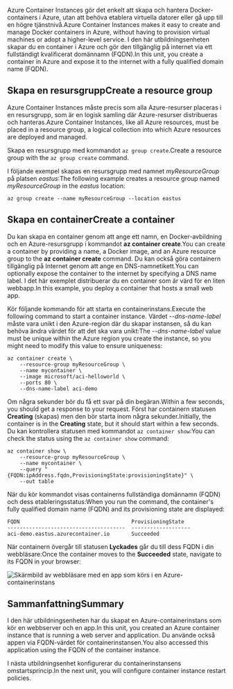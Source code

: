 <span data-ttu-id="e76cf-101">Azure Container Instances gör det enkelt att skapa och hantera Docker-containers i Azure, utan att behöva etablera virtuella datorer eller gå upp till en högre tjänstnivå.</span><span class="sxs-lookup"><span data-stu-id="e76cf-101">Azure Container Instances makes it easy to create and manage Docker containers in Azure, without having to provision virtual machines or adopt a higher-level service.</span></span> <span data-ttu-id="e76cf-102">I den här utbildningsenheten skapar du en container i Azure och gör den tillgänglig på internet via ett fullständigt kvalificerat domännamn (FQDN).</span><span class="sxs-lookup"><span data-stu-id="e76cf-102">In this unit, you create a container in Azure and expose it to the internet with a fully qualified domain name (FQDN).</span></span>

## <a name="create-a-resource-group"></a><span data-ttu-id="e76cf-103">Skapa en resursgrupp</span><span class="sxs-lookup"><span data-stu-id="e76cf-103">Create a resource group</span></span>

<span data-ttu-id="e76cf-104">Azure Container Instances måste precis som alla Azure-resurser placeras i en resursgrupp, som är en logisk samling där Azure-resurser distribueras och hanteras.</span><span class="sxs-lookup"><span data-stu-id="e76cf-104">Azure Container Instances, like all Azure resources, must be placed in a resource group, a logical collection into which Azure resources are deployed and managed.</span></span>

<span data-ttu-id="e76cf-105">Skapa en resursgrupp med kommandot `az group create`.</span><span class="sxs-lookup"><span data-stu-id="e76cf-105">Create a resource group with the `az group create` command.</span></span>

<span data-ttu-id="e76cf-106">I följande exempel skapas en resursgrupp med namnet *myResourceGroup* på platsen *eastus*:</span><span class="sxs-lookup"><span data-stu-id="e76cf-106">The following example creates a resource group named *myResourceGroup* in the *eastus* location:</span></span>

```azurecli
az group create --name myResourceGroup --location eastus
```

## <a name="create-a-container"></a><span data-ttu-id="e76cf-107">Skapa en container</span><span class="sxs-lookup"><span data-stu-id="e76cf-107">Create a container</span></span>

<span data-ttu-id="e76cf-108">Du kan skapa en container genom att ange ett namn, en Docker-avbildning och en Azure-resursgrupp i kommandot **az container create**.</span><span class="sxs-lookup"><span data-stu-id="e76cf-108">You can create a container by providing a name, a Docker image, and an Azure resource group to the **az container create** command.</span></span> <span data-ttu-id="e76cf-109">Du kan också göra containern tillgänglig på Internet genom att ange en DNS-namnetikett.</span><span class="sxs-lookup"><span data-stu-id="e76cf-109">You can optionally expose the container to the internet by specifying a DNS name label.</span></span> <span data-ttu-id="e76cf-110">I det här exemplet distribuerar du en container som är värd för en liten webbapp.</span><span class="sxs-lookup"><span data-stu-id="e76cf-110">In this example, you deploy a container that hosts a small web app.</span></span>

<span data-ttu-id="e76cf-111">Kör följande kommando för att starta en containerinstans.</span><span class="sxs-lookup"><span data-stu-id="e76cf-111">Execute the following command to start a container instance.</span></span> <span data-ttu-id="e76cf-112">Värdet *--dns-name-label* måste vara unikt i den Azure-region där du skapar instansen, så du kan behöva ändra värdet för att det ska vara unikt:</span><span class="sxs-lookup"><span data-stu-id="e76cf-112">The *--dns-name-label* value must be unique within the Azure region you create the instance, so you might need to modify this value to ensure uniqueness:</span></span>

```azurecli
az container create \
    --resource-group myResourceGroup \
    --name mycontainer \
    --image microsoft/aci-helloworld \
    --ports 80 \
    --dns-name-label aci-demo
```

<span data-ttu-id="e76cf-113">Om några sekunder bör du få ett svar på din begäran.</span><span class="sxs-lookup"><span data-stu-id="e76cf-113">Within a few seconds, you should get a response to your request.</span></span> <span data-ttu-id="e76cf-114">Först har containern statusen **Creating** (skapas) men den bör starta inom några sekunder.</span><span class="sxs-lookup"><span data-stu-id="e76cf-114">Initially, the container is in the **Creating** state, but it should start within a few seconds.</span></span> <span data-ttu-id="e76cf-115">Du kan kontrollera statusen med kommandot `az container show`:</span><span class="sxs-lookup"><span data-stu-id="e76cf-115">You can check the status using the `az container show` command:</span></span>

```azurecli
az container show \
    --resource-group myResourceGroup \
    --name mycontainer \
    --query "{FQDN:ipAddress.fqdn,ProvisioningState:provisioningState}" \
    --out table
```

<span data-ttu-id="e76cf-116">När du kör kommandot visas containerns fullständiga domännamn (FQDN) och dess etableringsstatus:</span><span class="sxs-lookup"><span data-stu-id="e76cf-116">When you run the command, the container's fully qualified domain name (FQDN) and its provisioning state are displayed:</span></span>

```output
FQDN                                    ProvisioningState
--------------------------------------  -------------------
aci-demo.eastus.azurecontainer.io       Succeeded
```

<span data-ttu-id="e76cf-117">När containern övergår till statusen **Lyckades** går du till dess FQDN i din webbläsare:</span><span class="sxs-lookup"><span data-stu-id="e76cf-117">Once the container moves to the **Succeeded** state, navigate to its FQDN in your browser:</span></span>

![Skärmbild av webbläsare med en app som körs i en Azure-containerinstans](../media-draft/aci-app-browser.png)

## <a name="summary"></a><span data-ttu-id="e76cf-119">Sammanfattning</span><span class="sxs-lookup"><span data-stu-id="e76cf-119">Summary</span></span>

<span data-ttu-id="e76cf-120">I den här utbildningsenheten har du skapat en Azure-containerinstans som kör en webbserver och en app.</span><span class="sxs-lookup"><span data-stu-id="e76cf-120">In this unit, you created an Azure container instance that is running a web server and application.</span></span> <span data-ttu-id="e76cf-121">Du använde också appen via FQDN-värdet för containerinstansen.</span><span class="sxs-lookup"><span data-stu-id="e76cf-121">You also accessed this application using the FQDN of the container instance.</span></span>

<span data-ttu-id="e76cf-122">I nästa utbildningsenhet konfigurerar du containerinstansens omstartsprincip.</span><span class="sxs-lookup"><span data-stu-id="e76cf-122">In the next unit, you will configure container instance restart policies.</span></span>